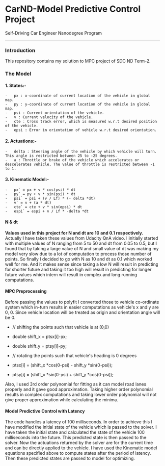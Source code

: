 # CarND-Model Predictive Control Project

Self-Driving Car Engineer Nanodegree Program

----------

### Introduction

This repository contains my solution to MPC project of SDC ND Term-2.

### The Model

#### 1.  States:-
    
    -   px : x-coordinate of current location of the vehicle in global map.
    -   py : y-coordinate of current location of the vehicle in global map.
    -   psi : Current orientation of the vehicle.
    -   v : Current velocity of the vehicle.
    -   cte : Cross track error, which is measured w.r.t desired position of the vehicle.
    -   epsi : Error in orientation of vehicle w.r.t desired orientation.

#### 2.  Actuations:-
    
    -   delta : Steering angle of the vehicle by which vehicle will turn. This angle is restricted between 25 to -25 degrees.
    -   a : Throttle or brake of the vehicle which accelerates or descelerates vehicle. The value of throttle is restricted between -1 to 1.

#### 3.  Kinematic Model:-
    
    -   px` = px + v * cos(psi) * dt
    -   py` = py + v * sin(psi) * dt
    -   psi` = psi + (v / Lf) * (- delta *dt)
    -   v` = v + (a * dt)
    -   cte` = cte + v * sin(epsi) * dt
    -   espi` = espi + v / Lf * -delta *dt

#### N & dt

**Values used in this project for N and dt are 10 and 0.1 respectively.**  Actually I have taken these values from Udacity QnA video. I initially started with multiple values of N ranging from 5 to 50 and dt from 0.05 to 0.5, but I found that by taking a large value of N and small value of dt was making my model very slow due to a lot of computation to process those number of points. So finally I decided to go with N as 10 and dt as 0.1 which worked well for me. And it makes sense since taking a low N will result in predicting for shorter future and taking it too high will result in predicting for longer future values which intern will result in complex and long running computations.

#### MPC Preprocessing

Before passing the values to polyfit I converted those to vehicle co-ordinate system which in-turn results in easier computations as vehicle's x and y are 0, 0. Since vehicle location will be treated as origin and orientation angle will be 0. 

 - // shifting the points such that vehicle is at (0,0)
 - double shift_x = ptsx[i]-px;
 - double shift_y = ptsy[i]-py;
 
 - // rotating the points such that vehicle's heading is 0 degrees
 - ptsx[i] = (shift_x *cos(0-psi) - shift_y *sin(0-psi));
 - ptsy[i] = (shift_x *sin(0-psi) + shift_y *cos(0-psi));

 Also, I used 3rd order polynomial for fitting as it can model road lanes properly and it gave good approximation. Taking higher order polynomial results in complex computations and taking lower order polynomial will not give proper approximation while calculating the minima.
 

#### Model Predictive Control with Latency
The code handles a latency of 100 milliseconds. In order to achieve this I have modified the initial state of the vehicle which is passed to the solver. I have taken the initial state and calculated the state of the vehicle 100 milliseconds into the future. This predicted state is then passed to the solver. Now the actuations returned by the solver are for the current time and can be directly applied to the vehicle. 
I have used the Kinematic model equations specified above to compute states after the period of latency. Then these predicted states are passed to model for optimizing.